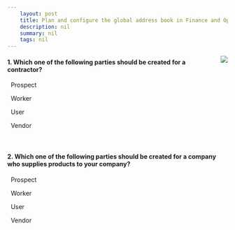 ```yaml
---
    layout: post
    title: Plan and configure the global address book in Finance and Operations apps  
    description: nil
    summary: nil
    tags: nil
---
```



 <a target="_blank" href="https://docs.microsoft.com/en-us/learn/modules/plan-config-global-address-book-finance-operations/5-quiz/"><i class="fas fa-external-link-alt"></i> </a>
 <img align="right" src="https://docs.microsoft.com/en-us/learn/achievements/plan-config-global-address-book-in-dynamics-365-finance-ops.svg">
####  1. Which one of the following parties should be created for a contractor?


<i class='far fa-square'></i> &nbsp;&nbsp;Prospect

<i class='fas fa-check-square' style='color: Dodgerblue;'></i> &nbsp;&nbsp;Worker

<i class='far fa-square'></i> &nbsp;&nbsp;User

<i class='far fa-square'></i> &nbsp;&nbsp;Vendor
<br />
<br />
<br />

####  2. Which one of the following parties should be created for a company who supplies products to your company?


<i class='far fa-square'></i> &nbsp;&nbsp;Prospect

<i class='far fa-square'></i> &nbsp;&nbsp;Worker

<i class='far fa-square'></i> &nbsp;&nbsp;User

<i class='fas fa-check-square' style='color: Dodgerblue;'></i> &nbsp;&nbsp;Vendor
<br />
<br />
<br />
